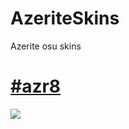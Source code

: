 # AzeriteSkins
Azerite osu skins

# [#azr8](https://s.put.re/Zj4C56zD.osk)
![](https://i.imgur.com/WuKcQqo.png)
